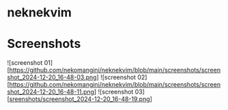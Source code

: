 # neknekvim

# Screenshots

![screenshot 01][https://github.com/nekomangini/neknekvim/blob/main/screenshots/screenshot_2024-12-20_16-48-03.png]
![screenshot 02][https://github.com/nekomangini/neknekvim/blob/main/screenshots/screenshot_2024-12-20_16-48-11.png]
![screenshot 03][[sreenshots/screenshot_2024-12-20_16-48-19.png](https://github.com/nekomangini/neknekvim/blob/main/screenshots/screenshot_2024-12-20_16-48-19.png)]
